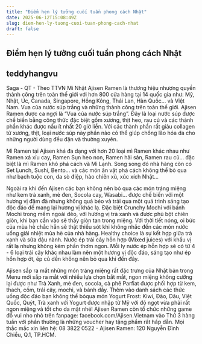 ```yaml
---
title: "Điểm hẹn lý tưởng cuối tuần phong cách Nhật"
date: 2025-06-12T15:08:49Z
slug: diem-hen-ly-tuong-cuoi-tuan-phong-cach-nhat
draft: false
---
```


## Điểm hẹn lý tưởng cuối tuần phong cách Nhật

## teddyhangvu

Saga - QT - Theo TTVN
Mì Nhật Ajisen Ramen là thương hiệu nhượng quyền thành công trên toàn thế giới với hơn 800 cửa hàng tại 14 quốc gia như: Mỹ, Nhật, Úc, Canada, Singapore, Hồng Kông, Thái Lan, Hàn Quốc… và Việt Nam.
Vua của nước súp trắng và những thành công trên toàn thế giới.
Ajisen Ramen được ca ngợi là “Vua của nước súp trắng”. Đây là loại nước súp được chế biến bằng công thức đặc biệt gồm xương, thịt heo, rau củ và các thành phần khác được nấu ít nhất 20 giờ liền. Với các thành phần rất giàu collagen từ xương, thịt, loại nước súp này phần nào có thể giúp chống lão hóa da cho những người dùng đều đặn và thường xuyên.


​Mì Ramen tại Ajisen khá đa dạng với hơn 20 loại mì Ramen khác nhau  như Ramen xá xíu cay, Ramen Sụn heo non, Ramen hải sản, Ramen rau củ… đặc biệt là mì Ramen khô phá cách và Mì Lạnh. Song song đó nhà hàng còn có Set Lunch, Sushi, Bento… và các món ăn vặt phá cách không thể bỏ qua như bạch tuộc con, da sò điệp, hào chiên xù,  xúc xích Nhật…​






​Ngoài ra khi đến Ajisen các bạn không nên bỏ qua các món tráng miệng như kem trà xanh, mè đen, Socola cay, Wasabi… được chế biến với một hương vị đậm đà nhưng không quá béo và trải qua một quá trình sáng tạo độc đáo để mang lại hương vị khác lạ. Đặc biệt Crunchy Mochi với bánh Mochi trong mềm ngoài dẻo, với hương vị trà xanh và được phủ bột chiên giòn, khi bạn cắn vào sẽ thấy giòn tan trong miệng.​
​Với thời tiết nóng, oi bức của mùa hè chắc hẳn sẽ thật thiếu sót khi không nhắc đến các món nước uống giải nhiệt mùa hè của nhà hàng. Healthy choice là sự kết hợp giữa trà xanh và sữa đậu nành. Nước ép trái cây hỗn hợp (Mixed juices) với khẩu vị rất lạ nhưng không kém phần thơm ngon. Mỗi ly nước ép hỗn hợp sẽ có từ 4 - 6 loại trái cây khác nhau làm nên một hương vị độc đáo, sáng tạo như ép hổn hợp ớt, ép củ dền không nên bỏ qua khi đến đây.​


​Ajisen sắp ra mắt những món tráng miệng rất đặc trưng của Nhật bản trong Menu mới sắp ra mắt với nhiều lựa chọn bắt mắt, ngon miệng không cưỡng lại được như Trà Xanh, mè đen, socola, cà phê Parfiat được phối hợp từ kem, thach, cốm, trái cây, mochi, và bánh dầy. Thêm vào danh sách các thức uống độc đáo bạn không thể bỏqua món Yogurt Frost: Kiwi, Đào, Dâu, Việt Quốc, Quýt, Trà xanh với Yogurt được nhập từ Mỹ với độ ngọt vừa phải rất ngon miệng và tốt cho da mặt nhé!
 Ajisen Ramen còn tổ chức những game đố vui nho nhỏ trên fanpage: facebook.com/Ajisen.Vietnam vào Thứ 3 hàng tuần với phần thưởng là những voucher hay tặng phẩm rất hấp dẫn.
Mọi thắc mắc xin liên hệ: 08 3822 0522 - Ajisen Ramen: 120 Nguyễn Đình Chiểu, Q.1, TP.HCM.
